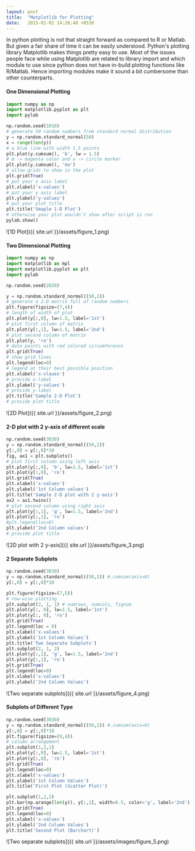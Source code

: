 ```yaml
---
layout: post
title:  "Matplotlib for Plotting"
date:   2015-02-02 14:26:40 +0530
---
```

In python plotting is not that straight forward as compared to R or Matlab. 
But given a fair share of time it can be easily understood. Python's plotting library Matplotlib makes things pretty easy to use.
Most of the issues people face while using Matplotlib are related to library import and which module to use since python does not have in-build plotting functions like R/Matlab. Hence importing modules make it sound a bit cumbersome than other counterparts. 

#### One Dimensional Plotting  

```python
import numpy as np
import matplotlib.pyplot as plt
import pylab

np.random.seed(1010)
# generate 50 random numbers from standard normal distribution
y = np.random.standard_normal(50)
x = range(len(y))
# a blue line with width 1.5 points
plt.plot(y.cumsum(), 'b', lw = 1.5)
# m -> magenta color and o -> circle marker 
plt.plot(y.cumsum(), 'mo')
# allow grids to show in the plot
plt.grid(True)
# put your x axis label
plt.xlabel('x-values')
# put your y axis label
plt.ylabel('y-values')
# put your plot title
plt.title('Smaple 1-D Plot')
# otherwise your plot wouldn't show after script is run
pylab.show()
```

![1D Plot]({{ site.url }}/assets/figure_1.png)

#### Two Dimensional Plotting  

```python
import numpy as np
import matplotlib as mpl
import matplotlib.pyplot as plt
import pylab

np.random.seed(2020)

y = np.random.standard_normal((50,2))
# generate a 2-D matrix full of random numbers
plt.figure(figsize=(7,4))
# length of width of plot
plt.plot(y[:,0], lw=1.5, label='1st')
# plot first column of matrix
plt.plot(y[:,1], lw=1.5, label='2nd')
# plot second column of matrix
plt.plot(y, 'ro')
# data points with red colored circumference 
plt.grid(True)
# show grid lines
plt.legend(loc=0)
# legend at their best possible position
plt.xlabel('x-vlaues')
# provide x-label
plt.ylabel('y-values')
# provide y-label
plt.title('Sample 2-D Plot')
# provide plot title
```

![2D Plot]({{ site.url }}/assets/figure_2.png)

#### 2-D plot with 2 y-axis of different scale 

```python
np.random.seed(3030)
y = np.random.standard_normal((50,2))
y[:,0] = y[:,0]*10
fig, ax1 = plt.subplots()
# plot first column using left axis
plt.plot(y[:,0], 'b', lw=1.5, label='1st')
plt.plot(y[:,0], 'ro')
plt.grid(True)
plt.xlabel('x-values')
plt.ylabel('1st Column values')
plt.title('Sample 2-D plot with 2 y-axis')
ax2 = ax1.twinx()
# plot second column using right axis
plt.plot(y[:,1], 'g', lw=1.5, label='2nd')
plt.plot(y[:,1], 'ro')
#plt.legend(loc=8)
plt.ylabel('2nd Column values')
# provide plot title
```
![2D plot with 2 y-axis]({{ site.url }}/assets/figure_3.png)

#### 2 Separate Subplots

```python
np.random.seed(3030)
y = np.random.standard_normal((50,2)) #.cumsum(axis=0)
y[:,0] = y[:,0]*10

plt.figure(figsize=(7,5))
# row-wise plotting
plt.subplot(2, 1, 1) # numrows, numcols, fignum
plt.plot(y[:, 0], lw=1.5, label='1st')
plt.plot(y[:, 0], 'ro')
plt.grid(True)
plt.legend(loc = 0)
plt.xlabel('x-values')
plt.ylabel('1st Column Values')
plt.title('Two Separate Subplots')
plt.subplot(2, 1, 2)
plt.plot(y[:,1], 'g', lw=1.5, label='2nd')
plt.plot(y[:,1], 'ro')
plt.grid(True)
plt.legend(loc=0)
plt.xlabel('x-values')
plt.ylabel('2nd Column Values')
```

![Two separate subplots]({{ site.url }}/assets/figure_4.png)

#### Subplots of Different Type

```python
np.random.seed(3030)
y = np.random.standard_normal((50,2)) #.cumsum(axis=0)
y[:,0] = y[:,0]*10
plt.figure(figsize=(9,4))
# column arrangement
plt.subplot(1,2,1)
plt.plot(y[:,0], lw=1.5, label='1st')
plt.plot(y[:,0], 'ro')
plt.grid(True)
plt.legend(loc=0)
plt.xlabel('x-values')
plt.ylabel('1st Column Values')
plt.title('First Plot (Scatter Plot)')

plt.subplot(1,2,2)
plt.bar(np.arange(len(y)), y[:,1], width=0.5, color='g', label='2nd')
plt.grid(True)
plt.legend(loc=0)
plt.xlabel('x-values')
plt.ylabel('2nd Column Values')
plt.title('Second Plot (Barchart)')
```

![Two separate subplots]({{ site.url }}/assets/images/figure_5.png)

